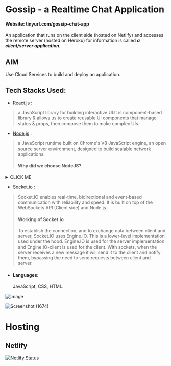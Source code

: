 # Gossip - a Realtime Chat Application
#### Website: tinyurl.com/gossip-chat-app

An application that runs on the client side (hosted on Netlify) and accesses the remote server (hosted on Heroku) for information is called ***a client/server application***.

## AIM
Use Cloud Services to build and deploy an application.

## Tech Stacks Used:
- [React.js](https://reactjs.org/) :
> a JavaScript library for building interactive UI.It is component-based library & allows us to create reusable UI components that manage states & props, then compose them to make complex UIs.
- [Node.js](https://nodejs.org/) :
> a JavaScript runtime built on Chrome's V8 JavaScript engine, an open source server environment, designed to build scalable network applications.
> #### Why did we choose NodeJS?
<details><summary>CLICK ME</summary>
<p>
- Here is how PHP or ASP handles a file request:
- Sends the task to the computer's file system.
- Waits while the file system opens and reads the file.
- Returns the content to the client.
- Ready to handle the next request.
- Here is how Node.js handles a file request:
- Sends the task to the computer's file system.
- Ready to handle the next request.
- When the file system has opened and read the file, the server returns the content to the client.
- Node.js eliminates the waiting, and simply continues with the next request.
- Node.js runs single-threaded, non-blocking, asynchronously programming, which is very memory efficient.
</p>
</details>

- [Socket.io](https://socket.io/) :
> Socket.IO enables real-time, bidirectional and event-based communication with reliability and speed. It is built on top of the WebSockets API (Client side) and Node.js.
> #### Working of Socket.io
> To establish the connection, and to exchange data between client and server, Socket.IO uses Engine.IO. This is a lower-level implementation used under the hood. Engine.IO is used for the server implementation and Engine.IO-client is used for the client. With sockets, when the server receives a new message it will send it to the client and notify them, bypassing the need to send requests between client and server.

- #### Languages:
  JavaScript, CSS, HTML.

![image](https://user-images.githubusercontent.com/49511150/115971730-c75e6980-a567-11eb-9638-8a78cdaf7cd8.png)

![Screenshot (1674)](https://user-images.githubusercontent.com/49511150/115971843-713df600-a568-11eb-9475-05fcef6b430f.png)

# Hosting

## Netlify
[![Netlify Status](https://api.netlify.com/api/v1/badges/2d1cf43f-68d5-4fe4-b420-dedf30b4c2b9/deploy-status)](https://app.netlify.com/sites/gossip-chat-app/deploys)
